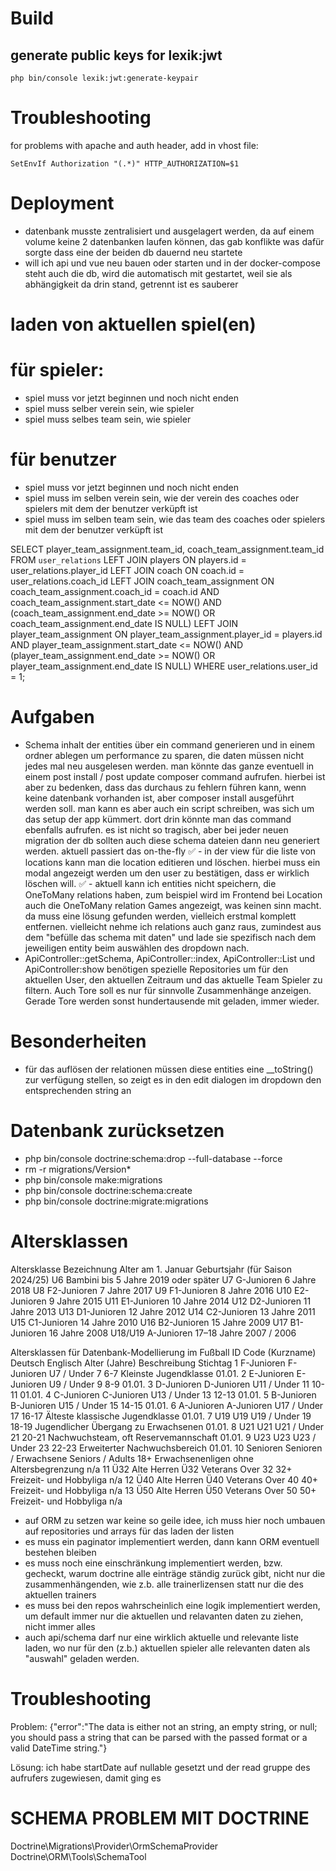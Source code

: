 # Build

## generate public keys for lexik:jwt
```shell
php bin/console lexik:jwt:generate-keypair
```

# Troubleshooting
for problems with apache and auth header, add in vhost file:

```
SetEnvIf Authorization "(.*)" HTTP_AUTHORIZATION=$1
```

# Deployment
- datenbank musste zentralisiert und ausgelagert werden, da auf einem volume keine 2 datenbanken laufen können, das gab konflikte was dafür sorgte dass eine der beiden db dauernd neu startete
- will ich api und vue neu bauen oder starten und in der docker-compose steht auch die db, wird die automatisch mit gestartet, weil sie als abhängigkeit da drin stand, getrennt ist es sauberer

# laden von aktuellen spiel(en)
# für spieler:
- spiel muss vor jetzt beginnen und noch nicht enden
- spiel muss selber verein sein, wie spieler
- spiel muss selbes team sein, wie spieler

# für benutzer
- spiel muss vor jetzt beginnen und noch nicht enden
- spiel muss im selben verein sein, wie der verein  des coaches oder spielers mit dem der benutzer verküpft ist
- spiel muss im selben team sein, wie das team des coaches oder spielers mit dem der benutzer verküpft ist

SELECT player_team_assignment.team_id, coach_team_assignment.team_id
FROM `user_relations` 
LEFT JOIN players ON players.id = user_relations.player_id
LEFT JOIN coach ON coach.id = user_relations.coach_id
LEFT JOIN coach_team_assignment ON coach_team_assignment.coach_id = coach.id AND coach_team_assignment.start_date <= NOW() AND (coach_team_assignment.end_date >= NOW() OR coach_team_assignment.end_date IS NULL)
LEFT JOIN player_team_assignment ON player_team_assignment.player_id = players.id AND player_team_assignment.start_date <= NOW() AND 
(player_team_assignment.end_date >= NOW() OR player_team_assignment.end_date IS NULL)
WHERE user_relations.user_id = 1;

# Aufgaben
- Schema inhalt der entities über ein command generieren und in einem ordner ablegen um performance zu sparen, die daten müssen nicht jedes mal neu ausgelesen werden. man könnte das ganze eventuell in einem post install / post update composer command aufrufen. hierbei ist aber zu bedenken, dass das durchaus zu fehlern führen kann, wenn keine datenbank vorhanden ist, aber composer install ausgeführt werden soll. man kann es aber auch ein script schreiben, was sich um das setup der app kümmert. dort drin könnte man das command ebenfalls aufrufen. es ist nicht so tragisch, aber bei jeder neuen migration der db sollten auch diese schema dateien dann neu generiert werden. aktuell passiert das on-the-fly
✅ - in der view für die liste von locations kann man die location editieren und löschen. hierbei muss ein modal angezeigt werden um den user zu bestätigen, dass er wirklich löschen will. 
✅ - aktuell kann ich entities nicht speichern, die OneToMany relations haben, zum beispiel wird im Frontend bei Location auch die OneToMany relation Games angezeigt, was keinen sinn macht. da muss eine lösung gefunden werden, vielleich erstmal komplett entfernen. vielleicht nehme ich relations auch ganz raus, zumindest aus dem "befülle das schema mit daten" und lade sie  spezifisch nach dem jeweiligen entity beim auswählen des dropdown nach.
- ApiController::getSchema, ApiController::index, ApiController::List und ApiController:show benötigen spezielle Repositories um für den aktuellen User, den aktuellen Zeitraum und das aktuelle Team Spieler zu filtern. Auch Tore soll es nur für sinnvolle Zusammenhänge anzeigen. Gerade Tore werden sonst hundertausende mit geladen, immer wieder.

# Besonderheiten
- für das auflösen der relationen müssen diese entities eine __toString() zur verfügung stellen, so zeigt es in den edit dialogen im dropdown den entsprechenden string an

# Datenbank zurücksetzen
- php bin/console doctrine:schema:drop --full-database --force
- rm -r migrations/Version*
- php bin/console make:migrations
- php bin/console doctrine:schema:create
- php bin/console doctrine:migrate:migrations

# Altersklassen
Altersklasse	Bezeichnung	Alter am 1. Januar	Geburtsjahr (für Saison 2024/25)
U6	Bambini	bis 5 Jahre	2019 oder später
U7	G-Junioren	6 Jahre	2018
U8	F2-Junioren	7 Jahre	2017
U9	F1-Junioren	8 Jahre	2016
U10	E2-Junioren	9 Jahre	2015
U11	E1-Junioren	10 Jahre	2014
U12	D2-Junioren	11 Jahre	2013
U13	D1-Junioren	12 Jahre	2012
U14	C2-Junioren	13 Jahre	2011
U15	C1-Junioren	14 Jahre	2010
U16	B2-Junioren	15 Jahre	2009
U17	B1-Junioren	16 Jahre	2008
U18/U19	A-Junioren	17–18 Jahre	2007 / 2006

Altersklassen für Datenbank-Modellierung im Fußball
ID	Code (Kurzname)	Deutsch	Englisch	Alter (Jahre)	Beschreibung	Stichtag
1	F-Junioren	F-Junioren	U7 / Under 7	6-7	Kleinste Jugendklasse	01.01.
2	E-Junioren	E-Junioren	U9 / Under 9	8-9		01.01.
3	D-Junioren	D-Junioren	U11 / Under 11	10-11		01.01.
4	C-Junioren	C-Junioren	U13 / Under 13	12-13		01.01.
5	B-Junioren	B-Junioren	U15 / Under 15	14-15		01.01.
6	A-Junioren	A-Junioren	U17 / Under 17	16-17	Älteste klassische Jugendklasse	01.01.
7	U19	U19	U19 / Under 19	18-19	Jugendlicher Übergang zu Erwachsenen	01.01.
8	U21	U21	U21 / Under 21	20-21	Nachwuchsteam, oft Reservemannschaft	01.01.
9	U23	U23	U23 / Under 23	22-23	Erweiterter Nachwuchsbereich	01.01.
10	Senioren	Senioren / Erwachsene	Seniors / Adults	18+	Erwachsenenligen ohne Altersbegrenzung	n/a
11	Ü32	Alte Herren Ü32	Veterans Over 32	32+	Freizeit- und Hobbyliga	n/a
12	Ü40	Alte Herren Ü40	Veterans Over 40	40+	Freizeit- und Hobbyliga	n/a
13	Ü50	Alte Herren Ü50	Veterans Over 50	50+	Freizeit- und Hobbyliga	n/a

- auf ORM zu setzen war keine so geile idee, ich muss hier noch umbauen auf repositories und arrays für das laden der listen
- es muss ein paginator implementiert werden, dann kann ORM eventuell bestehen bleiben
- es muss noch eine einschränkung implementiert werden, bzw. gecheckt, warum doctrine alle einträge ständig zurück gibt, nicht nur die zusammenhängenden, wie z.b. alle trainerlizensen statt nur die des aktuellen trainers
- es muss bei den repos wahrscheinlich eine logik implementiert werden, um default immer nur die aktuellen und relavanten daten zu ziehen, nicht immer alles
- auch api/schema darf nur eine wirklich aktuelle und relevante liste laden, wo nur für den (z.b.) aktuellen spieler alle relevanten daten als "auswahl" geladen werden. 

# Troubleshooting
Problem:
{"error":"The data is either not an string, an empty string, or null; you should pass a string that can be parsed with the passed format or a valid DateTime string."}

Lösung:
ich habe startDate auf nullable gesetzt und der read gruppe des aufrufers zugewiesen, damit ging es


# SCHEMA PROBLEM MIT DOCTRINE

Doctrine\Migrations\Provider\OrmSchemaProvider
Doctrine\ORM\Tools\SchemaTool

